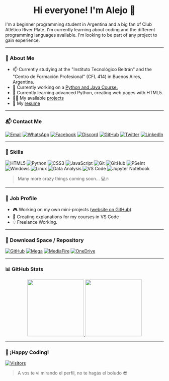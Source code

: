 <!-- README.md para tu perfil de GitHub creado por Alejo Ortiz -->
<h1 align="center">Hi everyone! I'm Alejo 👋</h1>

<p align="center">

<!-- Breve introducción presonal-->

I'm a beginner programming student in Argentina and a big fan of Club Atlético River Plate. I'm currently learning about coding and the different programming languages ​​available. I'm looking to be part of any project to gain experience.

</p>

---

### 🧠 About Me

<!-- Objetivos, información importante -->

- 📫 Currently studying at the "Instituto Tecnológico Beltrán" and the "Centro de Formación Profesional" (CFL 414) in Buenos Aires, Argentina.
- 🔭 Currently working on a [Python and Java Course.](https://aresxarg.github.io/codingbyale/)
- 🌱 Currently learning advanced Python, creating web pages with HTML5.
- 👨‍💻 My available [projects](https://github.com/ARESxARG)
- 📄 My [resume](https://www.linkedin.com/in/alejo-ortiz-83b729352/)

---

### 📬 Contact Me

<!-- Datos de contacto para diferentes plataformas -->

[![Email](https://img.shields.io/badge/-Email-D14836?style=flat&logo=Gmail&logoColor=white)](mailto:ortiz.alejonicolas@gmail.com)
[![WhatsApp](https://img.shields.io/badge/-WhatsApp-25D366?style=flat&logo=whatsapp&logoColor=white)](https://wa.me/541161136399)
[![Facebook](https://img.shields.io/badge/-Facebook-1877F2?style=flat&logo=facebook&logoColor=white)](https://www.facebook.com/nicolas.ortiz.747890)
[![Discord](https://img.shields.io/badge/-Discord-5865F2?style=flat&logo=discord&logoColor=white)](https://discord.gg/dNcXqs2Z)
[![GitHub](https://img.shields.io/badge/-GitHub-181717?style=flat&logo=github&logoColor=white)](https://github.com/ARESxARG)
[![Twitter](https://img.shields.io/badge/-X-000000?style=flat&logo=twitter&logoColor=white)](https://x.com/alejoortiz0)
[![LinkedIn](https://img.shields.io/badge/-LinkedIn-0A66C2?style=flat&logo=linkedin&logoColor=white)](https://www.linkedin.com/in/alejo-ortiz-83b729352/)

---

### 🧰 Skills

<!-- Habilidades/Conocimientos de Lenguaje -->

![HTML5](https://img.shields.io/badge/-HTML5-000?style=flat&logo=html5)
![Python](https://img.shields.io/badge/-Python-000?style=flat&logo=python)
![CSS3](https://img.shields.io/badge/-CSS3-000?style=flat&logo=css3)
![JavaScript](https://img.shields.io/badge/-JavaScript-000?style=flat&logo=javascript)
![Git](https://img.shields.io/badge/-Git-000?style=flat&logo=git)
![GitHub](https://img.shields.io/badge/-GitHub-000?style=flat&logo=github)
![PSeInt](https://img.shields.io/badge/-PSeInt-000?style=flat&logo=pocket)
![Windows](https://img.shields.io/badge/-Windows-000?style=flat&logo=windows)
![Linux](https://img.shields.io/badge/-Linux-000?style=flat&logo=linux)
![Data Analysis](https://img.shields.io/badge/-Data%20Analysis-000?style=flat&logo=googleanalytics)
![VS Code](https://img.shields.io/badge/-Visual%20Studio%20Code-000?style=flat&logo=visualstudiocode)
![Jupyter Notebook](https://img.shields.io/badge/-Jupyter%20Notebook-000?style=flat&logo=jupyter)

> Many more crazy things coming soon... 💻🔥

---

### 🧳 Job Profile

<!-- Observaciones de trabajos -->

- 🎮 Working on my own mini-projects ([website on GitHub](https://aresxarg.github.io/codingbyale/)).
- 🥟 Creating explanations for my courses in VS Code
- 💡 Freelance Working.

---

### 📄 Download Space / Repository

<!-- Descarga de archivos varios -->

[![GitHub](https://img.shields.io/badge/-CV%20on%20GitHub-24292e?style=flat&logo=github&logoColor=white)](https://codingbyale.github.io/cv.pdf)
[![Mega](https://img.shields.io/badge/-Download%20from%20Mega-d90007?style=flat&logo=mega&logoColor=white)](https://mega.nz/tu-link)
[![MediaFire](https://img.shields.io/badge/-Download%20from%20MediaFire-0A66C2?style=flat&logo=mediafire&logoColor=white)](https://www.mediafire.com/file/tu-archivo)
[![OneDrive](https://img.shields.io/badge/-Download%20from%20OneDrive-0078D4?style=flat&logo=microsoft-onedrive&logoColor=white)](https://onedrive.live.com/tu-archivo)

---

### 📊 GitHub Stats

<!-- Estadisticas de GitHub -->
<p align="center">
<a href="https://github.com/ARESxARG">
  <img height="180em" src="https://github-readme-stats-eight-theta.vercel.app/api?username=ARESxARG&show_icons=true&theme=algolia&include_all_commits=true&count_private=true"/>
  <img height="180em" src="https://github-readme-stats-eight-theta.vercel.app/api/top-langs/?username=ARESxARG&layout=compact&langs_count=8&theme=algolia"/>
</a>
</p>

---

### 🧩 ¡Happy Coding!

<!-- Agrega lo que desees y alguna frase -->

[![Visitors](https://komarev.com/ghpvc/?username=codingbyale&label=Profile%20views&color=0e75b6&style=flat)](https://github.com/codingbyale)

> A vos te vi mirando el perfil, no te hagás el boludo 😎
